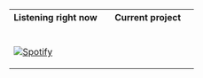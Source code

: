 <table width="100%"> 
  <th>Listening right now</th>
  <th>Current project</th>
  <tr>
  <td width="50%">
      
&nbsp; <br> [![Spotify](https://spotify-currently-playing.peppequint.vercel.app/api/spotify)](https://open.spotify.com/user/peppequint)

  </td>
  <td width="50%">
  
  </td>
</table>
